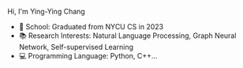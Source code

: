 Hi, I'm Ying-Ying Chang

* 🏫 School: Graduated from NYCU CS in 2023
* 📚 Research Interests: Natural Language Processing, Graph Neural Network, Self-supervised Learning
* 💻 Programming Language: Python, C++...
